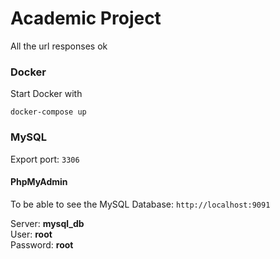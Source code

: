 # Academic Project
All the url responses ok

### Docker
Start Docker with
```
docker-compose up
```

### MySQL
Export port: ```3306```
#### PhpMyAdmin
To be able to see the MySQL Database:
```http://localhost:9091```

Server: **mysql_db**  
User: **root**  
Password: **root**